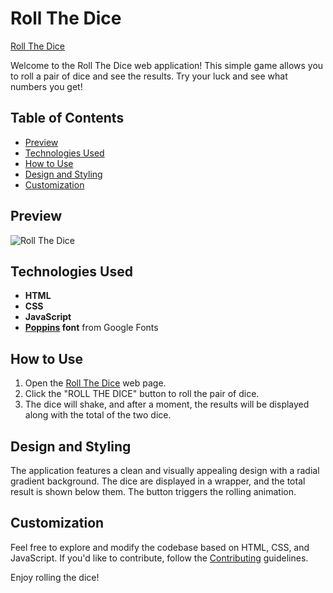 # Roll The Dice

[Roll The Dice](https://umar-ashraf09.github.io/Roll-The-Dice/)

Welcome to the Roll The Dice web application! This simple game allows you to roll a pair of dice and see the results. Try your luck and see what numbers you get!

## Table of Contents

- [Preview](#preview)
- [Technologies Used](#technologies-used)
- [How to Use](#how-to-use)
- [Design and Styling](#design-and-styling)
- [Customization](#customization)

## Preview

![Roll The Dice](https://github.com/Umar-Ashraf09/Roll-The-Dice/assets/92431008/321dda74-9e57-457f-990f-5d2302a2d1cc)


## Technologies Used

- **HTML**
- **CSS**
- **JavaScript**
- **[Poppins](https://fonts.googleapis.com/css2?family=Poppins:wght@500&display=swap) font** from Google Fonts

## How to Use

1. Open the [Roll The Dice](https://umar-ashraf09.github.io/Roll-The-Dice/) web page.
2. Click the "ROLL THE DICE" button to roll the pair of dice.
3. The dice will shake, and after a moment, the results will be displayed along with the total of the two dice.

## Design and Styling

The application features a clean and visually appealing design with a radial gradient background. The dice are displayed in a wrapper, and the total result is shown below them. The button triggers the rolling animation.

## Customization

Feel free to explore and modify the codebase based on HTML, CSS, and JavaScript. If you'd like to contribute, follow the [Contributing](#contributing) guidelines.

Enjoy rolling the dice!
